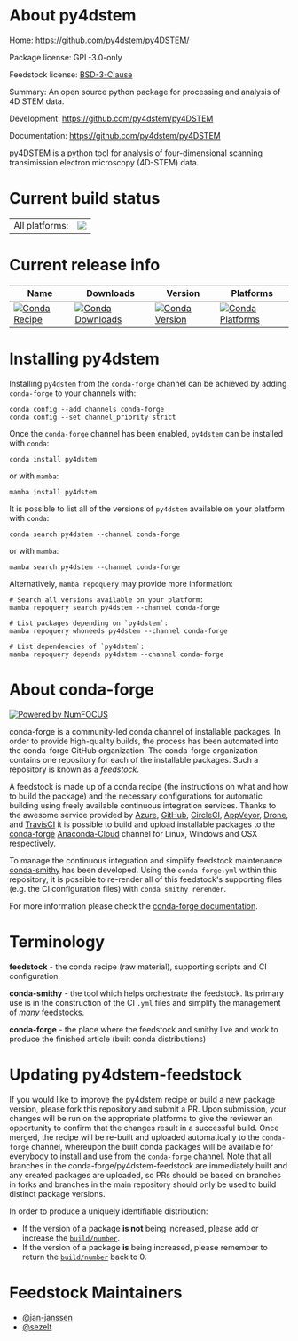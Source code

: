 About py4dstem
==============

Home: https://github.com/py4dstem/py4DSTEM/

Package license: GPL-3.0-only

Feedstock license: [BSD-3-Clause](https://github.com/conda-forge/py4dstem-feedstock/blob/main/LICENSE.txt)

Summary: An open source python package for processing and analysis of 4D STEM data.

Development: https://github.com/py4dstem/py4DSTEM

Documentation: https://github.com/py4dstem/py4DSTEM

py4DSTEM is a python tool for analysis of four-dimensional scanning
transimission electron microscopy (4D-STEM) data.


Current build status
====================


<table><tr><td>All platforms:</td>
    <td>
      <a href="https://dev.azure.com/conda-forge/feedstock-builds/_build/latest?definitionId=10223&branchName=main">
        <img src="https://dev.azure.com/conda-forge/feedstock-builds/_apis/build/status/py4dstem-feedstock?branchName=main">
      </a>
    </td>
  </tr>
</table>

Current release info
====================

| Name | Downloads | Version | Platforms |
| --- | --- | --- | --- |
| [![Conda Recipe](https://img.shields.io/badge/recipe-py4dstem-green.svg)](https://anaconda.org/conda-forge/py4dstem) | [![Conda Downloads](https://img.shields.io/conda/dn/conda-forge/py4dstem.svg)](https://anaconda.org/conda-forge/py4dstem) | [![Conda Version](https://img.shields.io/conda/vn/conda-forge/py4dstem.svg)](https://anaconda.org/conda-forge/py4dstem) | [![Conda Platforms](https://img.shields.io/conda/pn/conda-forge/py4dstem.svg)](https://anaconda.org/conda-forge/py4dstem) |

Installing py4dstem
===================

Installing `py4dstem` from the `conda-forge` channel can be achieved by adding `conda-forge` to your channels with:

```
conda config --add channels conda-forge
conda config --set channel_priority strict
```

Once the `conda-forge` channel has been enabled, `py4dstem` can be installed with `conda`:

```
conda install py4dstem
```

or with `mamba`:

```
mamba install py4dstem
```

It is possible to list all of the versions of `py4dstem` available on your platform with `conda`:

```
conda search py4dstem --channel conda-forge
```

or with `mamba`:

```
mamba search py4dstem --channel conda-forge
```

Alternatively, `mamba repoquery` may provide more information:

```
# Search all versions available on your platform:
mamba repoquery search py4dstem --channel conda-forge

# List packages depending on `py4dstem`:
mamba repoquery whoneeds py4dstem --channel conda-forge

# List dependencies of `py4dstem`:
mamba repoquery depends py4dstem --channel conda-forge
```


About conda-forge
=================

[![Powered by
NumFOCUS](https://img.shields.io/badge/powered%20by-NumFOCUS-orange.svg?style=flat&colorA=E1523D&colorB=007D8A)](https://numfocus.org)

conda-forge is a community-led conda channel of installable packages.
In order to provide high-quality builds, the process has been automated into the
conda-forge GitHub organization. The conda-forge organization contains one repository
for each of the installable packages. Such a repository is known as a *feedstock*.

A feedstock is made up of a conda recipe (the instructions on what and how to build
the package) and the necessary configurations for automatic building using freely
available continuous integration services. Thanks to the awesome service provided by
[Azure](https://azure.microsoft.com/en-us/services/devops/), [GitHub](https://github.com/),
[CircleCI](https://circleci.com/), [AppVeyor](https://www.appveyor.com/),
[Drone](https://cloud.drone.io/welcome), and [TravisCI](https://travis-ci.com/)
it is possible to build and upload installable packages to the
[conda-forge](https://anaconda.org/conda-forge) [Anaconda-Cloud](https://anaconda.org/)
channel for Linux, Windows and OSX respectively.

To manage the continuous integration and simplify feedstock maintenance
[conda-smithy](https://github.com/conda-forge/conda-smithy) has been developed.
Using the ``conda-forge.yml`` within this repository, it is possible to re-render all of
this feedstock's supporting files (e.g. the CI configuration files) with ``conda smithy rerender``.

For more information please check the [conda-forge documentation](https://conda-forge.org/docs/).

Terminology
===========

**feedstock** - the conda recipe (raw material), supporting scripts and CI configuration.

**conda-smithy** - the tool which helps orchestrate the feedstock.
                   Its primary use is in the construction of the CI ``.yml`` files
                   and simplify the management of *many* feedstocks.

**conda-forge** - the place where the feedstock and smithy live and work to
                  produce the finished article (built conda distributions)


Updating py4dstem-feedstock
===========================

If you would like to improve the py4dstem recipe or build a new
package version, please fork this repository and submit a PR. Upon submission,
your changes will be run on the appropriate platforms to give the reviewer an
opportunity to confirm that the changes result in a successful build. Once
merged, the recipe will be re-built and uploaded automatically to the
`conda-forge` channel, whereupon the built conda packages will be available for
everybody to install and use from the `conda-forge` channel.
Note that all branches in the conda-forge/py4dstem-feedstock are
immediately built and any created packages are uploaded, so PRs should be based
on branches in forks and branches in the main repository should only be used to
build distinct package versions.

In order to produce a uniquely identifiable distribution:
 * If the version of a package **is not** being increased, please add or increase
   the [``build/number``](https://docs.conda.io/projects/conda-build/en/latest/resources/define-metadata.html#build-number-and-string).
 * If the version of a package **is** being increased, please remember to return
   the [``build/number``](https://docs.conda.io/projects/conda-build/en/latest/resources/define-metadata.html#build-number-and-string)
   back to 0.

Feedstock Maintainers
=====================

* [@jan-janssen](https://github.com/jan-janssen/)
* [@sezelt](https://github.com/sezelt/)

